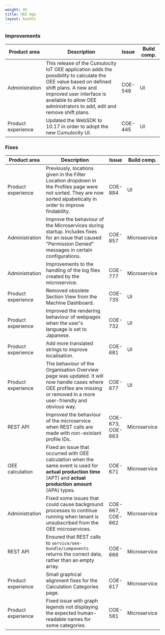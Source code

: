 ```yaml
---
weight: 95
title: OEE App
layout: bundle
---
```


### Improvements


<table ><colgroup>
<col style="width: 17%;">
<col style="width:57%;">
<col style="width: 11%;">
<col style="width: 15%;">
</colgroup>
<thead><tr>
<th>
Product area</th>
<th>
Description</th>
<th>
Issue</th>
<th>Build comp.</th>
</tr>
</thead><tbody>

<tr>
<td>Administration</td>
<td>This release of the Cumulocity IoT OEE application adds the possibility to calculate the OEE value based on defined shift plans. A new and improved user interface is available to allow OEE administrators to add, edit and remove shift plans.</td>
<td>COE-549</td>
<td>UI</td>
</tr>

<tr>
<td>Product experience</td>
<td>Updated the WebSDK to 10.17 in order to adopt the new Cumulocity UI.</td>
<td>COE-445</td>
<td>UI</td>
</tr>

</tbody></table>

### Fixes

<table >
<colgroup>
<col style="width: 17%;">
<col style="width:57%;">
<col style="width: 11%;">
<col style="width: 15%;">
</colgroup>
<thead><tr>
<th>
Product area</th>
<th>
Description</th>
<th>
Issue</th>
<th>Build comp.</th>
</tr>
</thead><tbody>

<tr>
<td>Product experience</td>
<td>Previously, locations given in the Filter Location dropdown in the Profiles page were not sorted. They are now sorted alpabetically in order to improve findability. </td>
<td>COE-884</td>
<td>UI</td>
</tr>

<tr>
<td>Administration</td>
<td>Improve the behaviour of the Microservices during startup. Includes fixes for an issue that caused "Permission Denied" messages in certain configurations.</td>
<td>COE-857</td>
<td>Microservice</td>
</tr>

<tr>
<td>Administration</td>
<td>Improvements to the handling of the log files created by the microservice.</td>
<td>COE-777</td>
<td>Microservice</td>
</tr>

<tr>
<td>Product experience</td>
<td>Removed obsolete Section View from the Machine Dashboard.</td>
<td>COE-735</td>
<td>UI</td>
</tr>

<tr>
<td>Product experience</td>
<td>Improved the rendering behaviour of webpages when the user's language is set to Japanese.</td>
<td>COE-732</td>
<td>UI</td>
</tr>

<tr>
<td>Product experience</td>
<td>Add more translated strings to improve localisation.</td>
<td>COE-681</td>
<td>UI</td>
</tr>

<tr>
<td>Product experience</td>
<td>The behaviour of the Organisation Overview page was updated. It will now handle cases where OEE profiles are missing or removed in a more user-friendly and obvious way.</td>
<td>COE-677</td>
<td>UI</td>
</tr>

<tr>
<td>REST API</td>
<td>Improved the behaviour of the microservice when REST calls are made with non-existant profile IDs. </td>
<td>COE-673, COE-663</td>
<td>Microservice</td>
</tr>

<tr>
<td>OEE calculation</td>
<td>Fixed an issue that occurred with OEE calculation when the same event is used for <b>actual production time</b> (APT) and <b>actual production amount</b> (APA) types.</td>
<td>COE-671</td>
<td>Microservice</td>
</tr>

<tr>
<td>Administration</td>
<td>Fixed some issues that could cause background processes to continue running when tenant is unsubscribed from the OEE microservices.</td>
<td>COE-667, COE-662</td>
<td>Microservice</td>
</tr>

<tr>
<td>REST API</td>
<td>Ensured that REST calls to <code>service/oee-bundle/components</code> returns the correct data, rather than an empty array.</td>
<td>COE-666</td>
<td>Microservice</td>
</tr>

<tr>
<td>Product experience</td>
<td>Small graphical alignment fixes for the Calculation Categories page.</td>
<td>COE-617</td>
<td>Microservice</td>
</tr>

<tr>
<td>Product experience</td>
<td>Fixed issue with graph legends not displaying the expected human-readable names for some categories.</td>
<td>COE-581</td>
<td>Microservice</td>
</tr>

</tbody></table>

